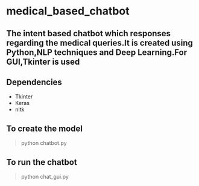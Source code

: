 # medical_based_chatbot
## The intent based chatbot which responses regarding the medical queries.It is created using Python,NLP techniques and Deep Learning.For GUI,Tkinter is used

## Dependencies
- Tkinter
- Keras
- nltk

## To create the model
> python chatbot.py
## To run the chatbot
> python chat_gui.py
